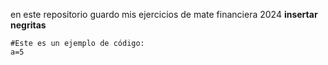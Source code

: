 en este repositorio guardo mis ejercicios de mate financiera 2024
**insertar negritas**

```
#Este es un ejemplo de código:
a=5

```
